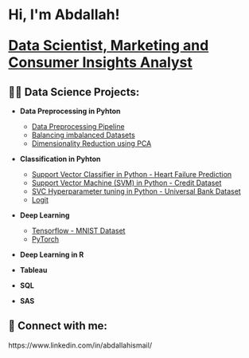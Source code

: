 <h1>Hi, I'm Abdallah! 

  <a href="https://www.linkedin.com/in/abdallahismail/"> Data Scientist, Marketing and Consumer Insights Analyst </a>

<h2>👨‍💻 Data Science Projects:</h2>

- <b> Data Preprocessing in Pyhton </b>
  - [Data Preprocessing Pipeline](https://github.com/abdallahoismail/Preprocessing)
  - [Balancing imbalanced Datasets](https://github.com/abdallahoismail/Preprocessing)
  - [Dimensionality Reduction using PCA](https://github.com/abdallahoismail/Preprocessing)
    
- <b> Classification in Pyhton </b>
  - [Support Vector Classifier in Python - Heart Failure Prediction](https://github.com/abdallahoismail/Classification)
  - [Support Vector Machine (SVM) in Python - Credit Dataset](https://github.com/abdallahoismail/Classification)
  - [SVC Hyperparameter tuning in Python - Universal Bank Dataset](https://github.com/abdallahoismail/Classification)
  - [Logit](https://github.com/abdallahoismail/Classification)

- <b> Deep Learning </b>
  - [Tensorflow - MNIST Dataset](https://github.com/abdallahoismail/Deep_Learning)
  - [PyTorch](https://github.com/abdallahoismail/Deep_Learning)

- <b> Deep Learning in R </b>

- <b> Tableau </b>
  
- <b> SQL </b>

- <b> SAS </b>

<h2> 🤳 Connect with me:</h2>
https://www.linkedin.com/in/abdallahismail/

<!--
**joshmadakor1/joshmadakor1** is a ✨ _special_ ✨ repository because its `README.md` (this file) appears on your GitHub profile.

Here are some ideas to get you started:

- 🔭 I’m currently working on ...
- 🌱 I’m currently learning ...
- 👯 I’m looking to collaborate on ...
- 🤔 I’m looking for help with ...
- 💬 Ask me about ...
- 📫 How to reach me: ...
- 😄 Pronouns: ...
- ⚡ Fun fact: ...
-->
